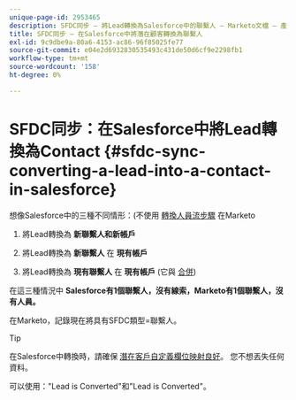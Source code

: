 ```yaml
---
unique-page-id: 2953465
description: SFDC同步 — 將Lead轉換為Salesforce中的聯繫人 — Marketo文檔 — 產品文檔
title: SFDC同步 — 在Salesforce中將潛在顧客轉換為聯繫人
exl-id: 9c9dbe9a-80a6-4153-ac86-96f85025fe77
source-git-commit: e04e2d6932830535493c431de50d6cf9e2298fb1
workflow-type: tm+mt
source-wordcount: '158'
ht-degree: 0%

---
```


# SFDC同步：在Salesforce中將Lead轉換為Contact {#sfdc-sync-converting-a-lead-into-a-contact-in-salesforce}

想像Salesforce中的三種不同情形：(不使用 [轉換人員流步驟](/help/marketo/product-docs/core-marketo-concepts/smart-campaigns/flow-actions/convert-person.md) 在Marketo

1. 將Lead轉換為 **新聯繫人和新帳戶**
1. 將Lead轉換為 **新聯繫人** 在 **現有帳戶**

1. 將Lead轉換為 **現有聯繫人** 在 **現有帳戶** (它與 [合併](/help/marketo/product-docs/crm-sync/salesforce-sync/sfdc-sync-details/sfdc-sync-merging-a-lead-contact-person.md))

在這三種情況中 **Salesforce有1個聯繫人，沒有線索，Marketo有1個聯繫人，沒有人員。**

在Marketo，記錄現在將具有SFDC類型=聯繫人。

>[!TIP]
>
>在Salesforce中轉換時，請確保 [潛在客戶自定義欄位映射良好](https://help.salesforce.com/apex/HTViewHelpDoc?id=customize_mapleads.htm)。 您不想丟失任何資料。

可以使用：&quot;Lead is Converted&quot;和&quot;Lead is Converted&quot;。
